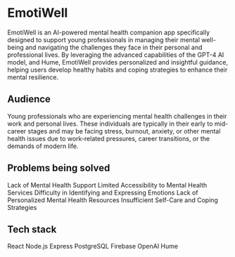 # EmotiWell

EmotiWell is an AI-powered mental health companion app specifically designed to support young professionals in managing their mental well-being and navigating the challenges they face in their personal and professional lives. By leveraging the advanced capabilities of the GPT-4 AI model, and Hume, EmotiWell provides personalized and insightful guidance, helping users develop healthy habits and coping strategies to enhance their mental resilience.

## Audience

 Young professionals who are experiencing mental health challenges in their work and personal lives. These individuals are typically in their early to mid-career stages and may be facing stress, burnout, anxiety, or other mental health issues due to work-related pressures, career transitions, or the demands of modern life.

## Problems being solved

 Lack of Mental Health Support
 Limited Accessibility to Mental Health Services
 Difficulty in Identifying and Expressing Emotions
 Lack of Personalized Mental Health Resources
 Insufficient Self-Care and Coping Strategies

## Tech stack

React
Node.js 
Express
PostgreSQL
Firebase
OpenAI
Hume
